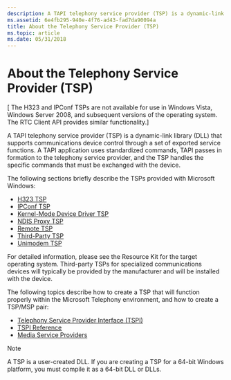 ```yaml
---
description: A TAPI telephony service provider (TSP) is a dynamic-link library (DLL) that supports communications device control through a set of exported service functions.
ms.assetid: 6e4fb295-940e-4f76-ad43-fad7da90094a
title: About the Telephony Service Provider (TSP)
ms.topic: article
ms.date: 05/31/2018
---
```


# About the Telephony Service Provider (TSP)

\[ The H323 and IPConf TSPs are not available for use in Windows Vista, Windows Server 2008, and subsequent versions of the operating system. The RTC Client API provides similar functionality.\]

A TAPI telephony service provider (TSP) is a dynamic-link library (DLL) that supports communications device control through a set of exported service functions. A TAPI application uses standardized commands, TAPI passes in formation to the telephony service provider, and the TSP handles the specific commands that must be exchanged with the device.

The following sections briefly describe the TSPs provided with Microsoft Windows:

-   [H323 TSP](h323-tsp.md)
-   [IPConf TSP](ipconf-tsp.md)
-   [Kernel-Mode Device Driver TSP](kernel-mode-device-driver-tsp.md)
-   [NDIS Proxy TSP](ndis-proxy-tsp.md)
-   [Remote TSP](remote-tsp.md)
-   [Third-Party TSP](third-party-tsp.md)
-   [Unimodem TSP](unimodem-tsp.md)

For detailed information, please see the Resource Kit for the target operating system. Third-party TSPs for specialized communications devices will typically be provided by the manufacturer and will be installed with the device.

The following topics describe how to create a TSP that will function properly within the Microsoft Telephony environment, and how to create a TSP/MSP pair:

-   [Telephony Service Provider Interface (TSPI)](telephony-service-provider-interface-tspi-.md)
-   [TSPI Reference](tspi-reference.md)
-   [Media Service Providers](./media-service-providers-start-page.md)

> [!Note]  
> A TSP is a user-created DLL. If you are creating a TSP for a 64-bit Windows platform, you must compile it as a 64-bit DLL or DLLs.

 

 

 
